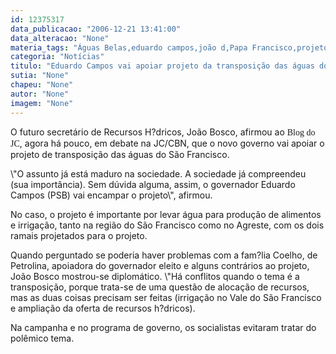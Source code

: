 ```yaml
---
id: 12375317
data_publicacao: "2006-12-21 13:41:00"
data_alteracao: "None"
materia_tags: "Águas Belas,eduardo campos,joão d,Papa Francisco,projeto,são,Transposição"
categoria: "Notícias"
titulo: "Eduardo Campos vai apoiar projeto da transposição das águas do São Francisco, diz João Bosco Almeida"
sutia: "None"
chapeu: "None"
autor: "None"
imagem: "None"
---
```

<p><P>O futuro secretário de Recursos H?dricos, João Bosco, afirmou ao <FONT face=Verdana>Blog do JC</FONT>, agora há pouco, em debate na JC/CBN, que o novo governo vai apoiar o projeto de transposição das águas do São Francisco.</P></p>
<p><P>\"O assunto já está maduro na sociedade. A sociedade já compreendeu (sua importância). Sem dúvida alguma, assim, o governador Eduardo Campos (PSB) vai encampar o projeto\", afirmou.</P></p>
<p><P>No caso, o projeto é importante por levar água para produção de alimentos e irrigação, tanto na região do São Francisco como no Agreste, com os dois ramais projetados para o projeto.</P></p>
<p><P>Quando perguntado se poderia haver problemas com a fam?lia Coelho, de Petrolina, apoiadora do governador eleito e alguns contrários ao projeto, João Bosco mostrou-se diplomático. \"Há conflitos quando o tema é a transposição, porque trata-se de uma questão de alocação de recursos, mas as duas coisas precisam ser feitas (irrigação no Vale do São Francisco e ampliação da oferta de recursos h?dricos).</P></p>
<p><P>Na campanha e no programa de governo, os socialistas evitaram tratar do polêmico tema.</P> </p>
